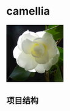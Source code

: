# camellia
<!-- ![img.png](static/images/logo.png) -->

<img src="static/images/logo.png" alt="山茶花" width="150" height="150" align="bottom" />

## 项目结构
